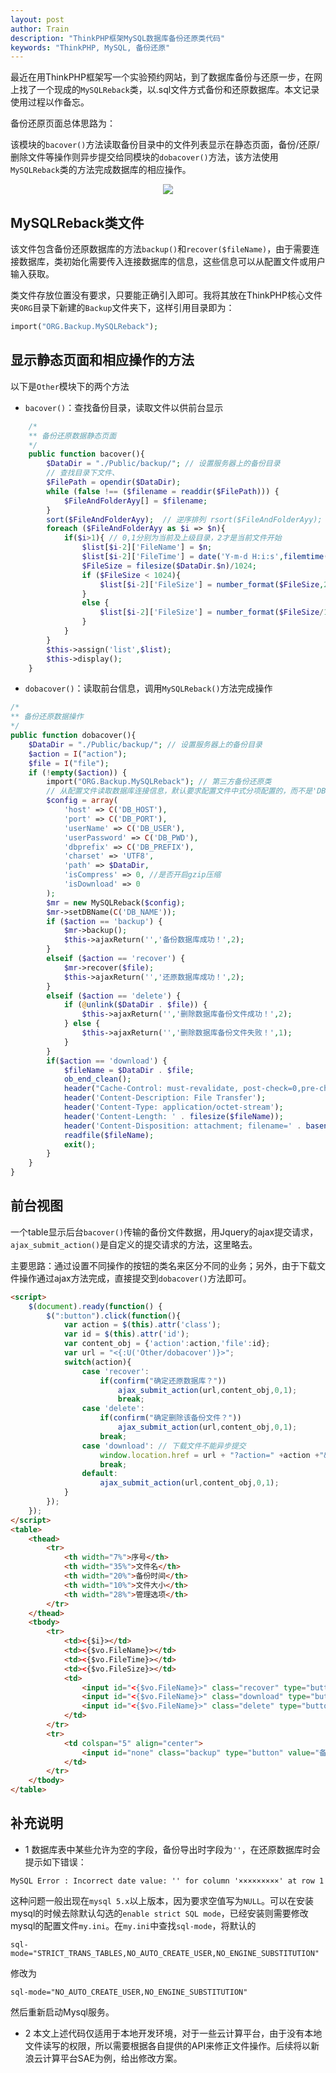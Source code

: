 ```yaml
---
layout: post
author: Train
description: "ThinkPHP框架MySQL数据库备份还原类代码"
keywords: "ThinkPHP, MySQL, 备份还原"
---
```


最近在用ThinkPHP框架写一个实验预约网站，到了数据库备份与还原一步，在网上找了一个现成的`MySQLReback`类，以.sql文件方式备份和还原数据库。本文记录使用过程以作备忘。

备份还原页面总体思路为：

该模块的`bacover()`方法读取备份目录中的文件列表显示在静态页面，备份/还原/删除文件等操作则异步提交给同模块的`dobacover()`方法，该方法使用`MySQLReback`类的方法完成数据库的相应操作。

<div align='center'><img src="{{ "/images/2013-10-19-01.png" | prepend: site.baseurl }}"></div>

## MySQLReback类文件

该文件包含备份还原数据库的方法`backup()`和`recover($fileName)`，由于需要连接数据库，类初始化需要传入连接数据库的信息，这些信息可以从配置文件或用户输入获取。

类文件存放位置没有要求，只要能正确引入即可。我将其放在ThinkPHP核心文件夹`ORG`目录下新建的`Backup`文件夹下，这样引用目录即为：

```php
import("ORG.Backup.MySQLReback");
```

## 显示静态页面和相应操作的方法

以下是`Other`模块下的两个方法

* `bacover()`：查找备份目录，读取文件以供前台显示

```php
    /* 
    ** 备份还原数据静态页面
    */ 
    public function bacover(){
        $DataDir = "./Public/backup/"; // 设置服务器上的备份目录
        // 查找目录下文件、
        $FilePath = opendir($DataDir);
        while (false !== ($filename = readdir($FilePath))) {
            $FileAndFolderAyy[] = $filename;
        }
        sort($FileAndFolderAyy);  // 逆序排列 rsort($FileAndFolderAyy);
        foreach ($FileAndFolderAyy as $i => $n){
            if($i>1){ // 0,1分别为当前及上级目录，2才是当前文件开始
                $list[$i-2]['FileName'] = $n;
                $list[$i-2]['FileTime'] = date('Y-m-d H:i:s',filemtime($DataDir.$n));
                $FileSize = filesize($DataDir.$n)/1024;
                if ($FileSize < 1024){
                    $list[$i-2]['FileSize'] = number_format($FileSize,2).' KB';
                }
                else {
                    $list[$i-2]['FileSize'] = number_format($FileSize/1024,2).' MB';
                }
            }
        }
        $this->assign('list',$list);
        $this->display();
    }
```

* `dobacover()`：读取前台信息，调用`MySQLReback()`方法完成操作

```php
/* 
** 备份还原数据操作
*/ 
public function dobacover(){
    $DataDir = "./Public/backup/"; // 设置服务器上的备份目录
    $action = I("action");
    $file = I("file");
    if (!empty($action)) {
        import("ORG.Backup.MySQLReback"); // 第三方备份还原类
        // 从配置文件读取数据库连接信息，默认要求配置文件中式分项配置的，而不是'DB_DSN'
        $config = array(
            'host' => C('DB_HOST'),
            'port' => C('DB_PORT'),
            'userName' => C('DB_USER'),
            'userPassword' => C('DB_PWD'),
            'dbprefix' => C('DB_PREFIX'),
            'charset' => 'UTF8',
            'path' => $DataDir,
            'isCompress' => 0, //是否开启gzip压缩
            'isDownload' => 0  
        );
        $mr = new MySQLReback($config);
        $mr->setDBName(C('DB_NAME'));
        if ($action == 'backup') {
            $mr->backup();                
            $this->ajaxReturn('','备份数据库成功！',2);
        }
        elseif ($action == 'recover') {
            $mr->recover($file);                
            $this->ajaxReturn('','还原数据库成功！',2);
        }
        elseif ($action == 'delete') {
            if (@unlink($DataDir . $file)) {
                $this->ajaxReturn('','删除数据库备份文件成功！',2);
            } else {                    
                $this->ajaxReturn('','删除数据库备份文件失败！',1);
            }
        }
        if($action == 'download') {
            $fileName = $DataDir . $file;
            ob_end_clean();
            header("Cache-Control: must-revalidate, post-check=0,pre-check=0");
            header('Content-Description: File Transfer');
            header('Content-Type: application/octet-stream');
            header('Content-Length: ' . filesize($fileName));
            header('Content-Disposition: attachment; filename=' . basename($fileName));
            readfile($fileName);
            exit();
        }
    }
}
```

## 前台视图

一个table显示后台`bacover()`传输的备份文件数据，用Jquery的ajax提交请求，`ajax_submit_action()`是自定义的提交请求的方法，这里略去。

主要思路：通过设置不同操作的按钮的类名来区分不同的业务；另外，由于下载文件操作通过ajax方法完成，直接提交到`dobacover()`方法即可。

```html
<script>
    $(document).ready(function() {
        $(":button").click(function(){
            var action = $(this).attr('class');
            var id = $(this).attr('id');
            var content_obj = {'action':action,'file':id};
            var url = "<{:U('Other/dobacover')}>";
            switch(action){
                case 'recover':
                    if(confirm("确定还原数据库？"))
                        ajax_submit_action(url,content_obj,0,1);
                        break;
                case 'delete':
                    if(confirm("确定删除该备份文件？"))
                        ajax_submit_action(url,content_obj,0,1);
                    break;
                case 'download': // 下载文件不能异步提交
                    window.location.href = url + "?action=" +action +"&file=" + id;
                    break;
                default:
                    ajax_submit_action(url,content_obj,0,1);
            }
        });
    });
</script>
<table>
    <thead>
        <tr>
            <th width="7%">序号</th>
            <th width="35%">文件名</th>
            <th width="20%">备份时间</th>
            <th width="10%">文件大小</th>
            <th width="28%">管理选项</th>
        </tr>
    </thead>
    <tbody>
        <tr>
            <td><{$i}></td>
            <td><{$vo.FileName}></td>
            <td><{$vo.FileTime}></td>
            <td><{$vo.FileSize}></td>
            <td>
                <input id="<{$vo.FileName}>" class="recover" type="button" value="还原" />
                <input id="<{$vo.FileName}>" class="download" type="button" value="下载" />
                <input id="<{$vo.FileName}>" class="delete" type="button" value="删除" />
            </td>
        </tr>
        <tr>
            <td colspan="5" align="center">
                <input id="none" class="backup" type="button" value="备份数据库" />
            </td>
        </tr>
    </tbody>
</table>
```

## 补充说明

* 1 数据库表中某些允许为空的字段，备份导出时字段为`''`，在还原数据库时会提示如下错误：

```
MySQL Error : Incorrect date value: '' for column '×××××××××' at row 1
```

这种问题一般出现在`mysql 5.x`以上版本，因为要求空值写为`NULL`。可以在安装mysql的时候去除默认勾选的`enable strict SQL mode`，已经安装则需要修改mysql的配置文件`my.ini`。在`my.ini`中查找`sql-mode`，将默认的

```
sql-mode="STRICT_TRANS_TABLES,NO_AUTO_CREATE_USER,NO_ENGINE_SUBSTITUTION"
```

修改为 

```
sql-mode="NO_AUTO_CREATE_USER,NO_ENGINE_SUBSTITUTION"
```

然后重新启动Mysql服务。

* 2 本文上述代码仅适用于本地开发环境，对于一些云计算平台，由于没有本地文件读写的权限，所以需要根据各自提供的API来修正文件操作。后续将以新浪云计算平台SAE为例，给出修改方案。